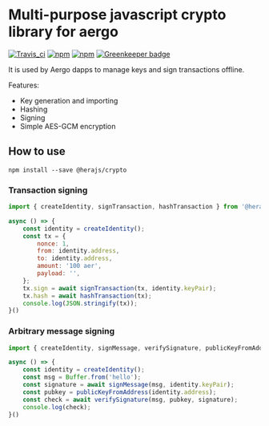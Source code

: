 # Multi-purpose javascript crypto library for aergo

[![Travis_ci](https://travis-ci.org/aergoio/herajs.svg?branch=master)](https://travis-ci.org/aergoio/herajs-crypto)
[![npm](https://img.shields.io/npm/v/@herajs/crypto.svg)](https://www.npmjs.com/package/@herajs/crypto)
[![npm](https://img.shields.io/npm/dm/@herajs/crypto.svg)](https://www.npmjs.com/package/@herajs/crypto)
[![Greenkeeper badge](https://badges.greenkeeper.io/aergoio/herajs-crypto.svg)](https://greenkeeper.io/)

It is used by Aergo dapps to manage keys and sign transactions offline.

Features:

- Key generation and importing
- Hashing
- Signing
- Simple AES-GCM encryption


## How to use

```shell
npm install --save @herajs/crypto
```

### Transaction signing

```js
import { createIdentity, signTransaction, hashTransaction } from '@herajs/crypto';

async () => {
    const identity = createIdentity();
    const tx = {
        nonce: 1,
        from: identity.address,
        to: identity.address,
        amount: '100 aer',
        payload: '',
    };
    tx.sign = await signTransaction(tx, identity.keyPair);
    tx.hash = await hashTransaction(tx);
    console.log(JSON.stringify(tx));
}()
```

### Arbitrary message signing

```js
import { createIdentity, signMessage, verifySignature, publicKeyFromAddress } from '@herajs/crypto';

async () => {
    const identity = createIdentity();
    const msg = Buffer.from('hello');
    const signature = await signMessage(msg, identity.keyPair);
    const pubkey = publicKeyFromAddress(identity.address);
    const check = await verifySignature(msg, pubkey, signature);
    console.log(check);
}()
```
